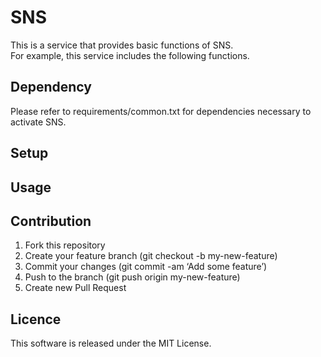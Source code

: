 # SNS  

This is a service that provides basic functions of SNS.  
For example, this service includes the following functions.

## Dependency

Please refer to requirements/common.txt for dependencies necessary to activate SNS.

## Setup

## Usage

## Contribution
1. Fork this repository
2. Create your feature branch (git checkout -b my-new-feature)
3. Commit your changes (git commit -am ‘Add some feature’)
4. Push to the branch (git push origin my-new-feature)
5. Create new Pull Request

## Licence
This software is released under the MIT License.

